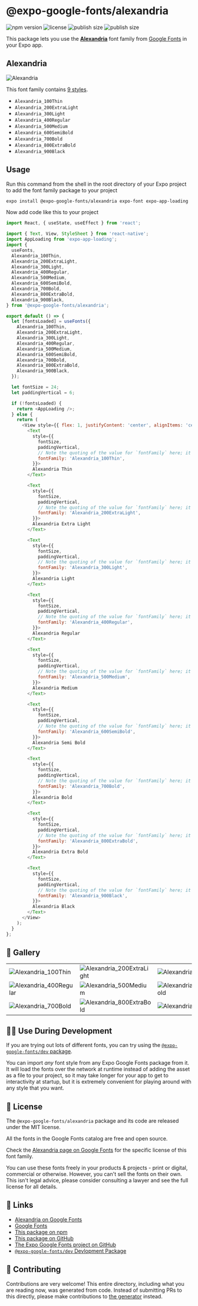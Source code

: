# @expo-google-fonts/alexandria

![npm version](https://flat.badgen.net/npm/v/@expo-google-fonts/alexandria)
![license](https://flat.badgen.net/github/license/expo/google-fonts)
![publish size](https://flat.badgen.net/packagephobia/install/@expo-google-fonts/alexandria)
![publish size](https://flat.badgen.net/packagephobia/publish/@expo-google-fonts/alexandria)

This package lets you use the [**Alexandria**](https://fonts.google.com/specimen/Alexandria) font family from [Google Fonts](https://fonts.google.com/) in your Expo app.

## Alexandria

![Alexandria](./font-family.png)

This font family contains [9 styles](#-gallery).

- `Alexandria_100Thin`
- `Alexandria_200ExtraLight`
- `Alexandria_300Light`
- `Alexandria_400Regular`
- `Alexandria_500Medium`
- `Alexandria_600SemiBold`
- `Alexandria_700Bold`
- `Alexandria_800ExtraBold`
- `Alexandria_900Black`

## Usage

Run this command from the shell in the root directory of your Expo project to add the font family package to your project
```sh
expo install @expo-google-fonts/alexandria expo-font expo-app-loading
```

Now add code like this to your project
```js
import React, { useState, useEffect } from 'react';

import { Text, View, StyleSheet } from 'react-native';
import AppLoading from 'expo-app-loading';
import {
  useFonts,
  Alexandria_100Thin,
  Alexandria_200ExtraLight,
  Alexandria_300Light,
  Alexandria_400Regular,
  Alexandria_500Medium,
  Alexandria_600SemiBold,
  Alexandria_700Bold,
  Alexandria_800ExtraBold,
  Alexandria_900Black,
} from '@expo-google-fonts/alexandria';

export default () => {
  let [fontsLoaded] = useFonts({
    Alexandria_100Thin,
    Alexandria_200ExtraLight,
    Alexandria_300Light,
    Alexandria_400Regular,
    Alexandria_500Medium,
    Alexandria_600SemiBold,
    Alexandria_700Bold,
    Alexandria_800ExtraBold,
    Alexandria_900Black,
  });

  let fontSize = 24;
  let paddingVertical = 6;

  if (!fontsLoaded) {
    return <AppLoading />;
  } else {
    return (
      <View style={{ flex: 1, justifyContent: 'center', alignItems: 'center' }}>
        <Text
          style={{
            fontSize,
            paddingVertical,
            // Note the quoting of the value for `fontFamily` here; it expects a string!
            fontFamily: 'Alexandria_100Thin',
          }}>
          Alexandria Thin
        </Text>

        <Text
          style={{
            fontSize,
            paddingVertical,
            // Note the quoting of the value for `fontFamily` here; it expects a string!
            fontFamily: 'Alexandria_200ExtraLight',
          }}>
          Alexandria Extra Light
        </Text>

        <Text
          style={{
            fontSize,
            paddingVertical,
            // Note the quoting of the value for `fontFamily` here; it expects a string!
            fontFamily: 'Alexandria_300Light',
          }}>
          Alexandria Light
        </Text>

        <Text
          style={{
            fontSize,
            paddingVertical,
            // Note the quoting of the value for `fontFamily` here; it expects a string!
            fontFamily: 'Alexandria_400Regular',
          }}>
          Alexandria Regular
        </Text>

        <Text
          style={{
            fontSize,
            paddingVertical,
            // Note the quoting of the value for `fontFamily` here; it expects a string!
            fontFamily: 'Alexandria_500Medium',
          }}>
          Alexandria Medium
        </Text>

        <Text
          style={{
            fontSize,
            paddingVertical,
            // Note the quoting of the value for `fontFamily` here; it expects a string!
            fontFamily: 'Alexandria_600SemiBold',
          }}>
          Alexandria Semi Bold
        </Text>

        <Text
          style={{
            fontSize,
            paddingVertical,
            // Note the quoting of the value for `fontFamily` here; it expects a string!
            fontFamily: 'Alexandria_700Bold',
          }}>
          Alexandria Bold
        </Text>

        <Text
          style={{
            fontSize,
            paddingVertical,
            // Note the quoting of the value for `fontFamily` here; it expects a string!
            fontFamily: 'Alexandria_800ExtraBold',
          }}>
          Alexandria Extra Bold
        </Text>

        <Text
          style={{
            fontSize,
            paddingVertical,
            // Note the quoting of the value for `fontFamily` here; it expects a string!
            fontFamily: 'Alexandria_900Black',
          }}>
          Alexandria Black
        </Text>
      </View>
    );
  }
};

```

## 🔡 Gallery


||||
|-|-|-|
|![Alexandria_100Thin](./Alexandria_100Thin.ttf.png)|![Alexandria_200ExtraLight](./Alexandria_200ExtraLight.ttf.png)|![Alexandria_300Light](./Alexandria_300Light.ttf.png)||
|![Alexandria_400Regular](./Alexandria_400Regular.ttf.png)|![Alexandria_500Medium](./Alexandria_500Medium.ttf.png)|![Alexandria_600SemiBold](./Alexandria_600SemiBold.ttf.png)||
|![Alexandria_700Bold](./Alexandria_700Bold.ttf.png)|![Alexandria_800ExtraBold](./Alexandria_800ExtraBold.ttf.png)|![Alexandria_900Black](./Alexandria_900Black.ttf.png)||


## 👩‍💻 Use During Development

If you are trying out lots of different fonts, you can try using the [`@expo-google-fonts/dev` package](https://github.com/expo/google-fonts/tree/master/font-packages/dev#readme).

You can import *any* font style from any Expo Google Fonts package from it. It will load the fonts
over the network at runtime instead of adding the asset as a file to your project, so it may take longer
for your app to get to interactivity at startup, but it is extremely convenient
for playing around with any style that you want.

## 📖 License

The `@expo-google-fonts/alexandria` package and its code are released under the MIT license.

All the fonts in the Google Fonts catalog are free and open source.

Check the [Alexandria page on Google Fonts](https://fonts.google.com/specimen/Alexandria) for the specific license of this font family.

You can use these fonts freely in your products & projects - print or digital, commercial or otherwise. However, you can't sell the fonts on their own. This isn't legal advice, please consider consulting a lawyer and see the full license for all details.

## 🔗 Links

- [Alexandria on Google Fonts](https://fonts.google.com/specimen/Alexandria)
- [Google Fonts](https://fonts.google.com/)
- [This package on npm](https://www.npmjs.com/package/@expo-google-fonts/alexandria)
- [This package on GitHub](https://github.com/expo/google-fonts/tree/master/font-packages/alexandria)
- [The Expo Google Fonts project on GitHub](https://github.com/expo/google-fonts)
- [`@expo-google-fonts/dev` Devlopment Package](https://github.com/expo/google-fonts/tree/master/font-packages/dev)

## 🤝 Contributing

Contributions are very welcome! This entire directory, including what you are reading now, was generated from code. Instead of submitting PRs to this directly, please make contributions to [the generator](https://github.com/expo/google-fonts/tree/master/packages/generator) instead.
